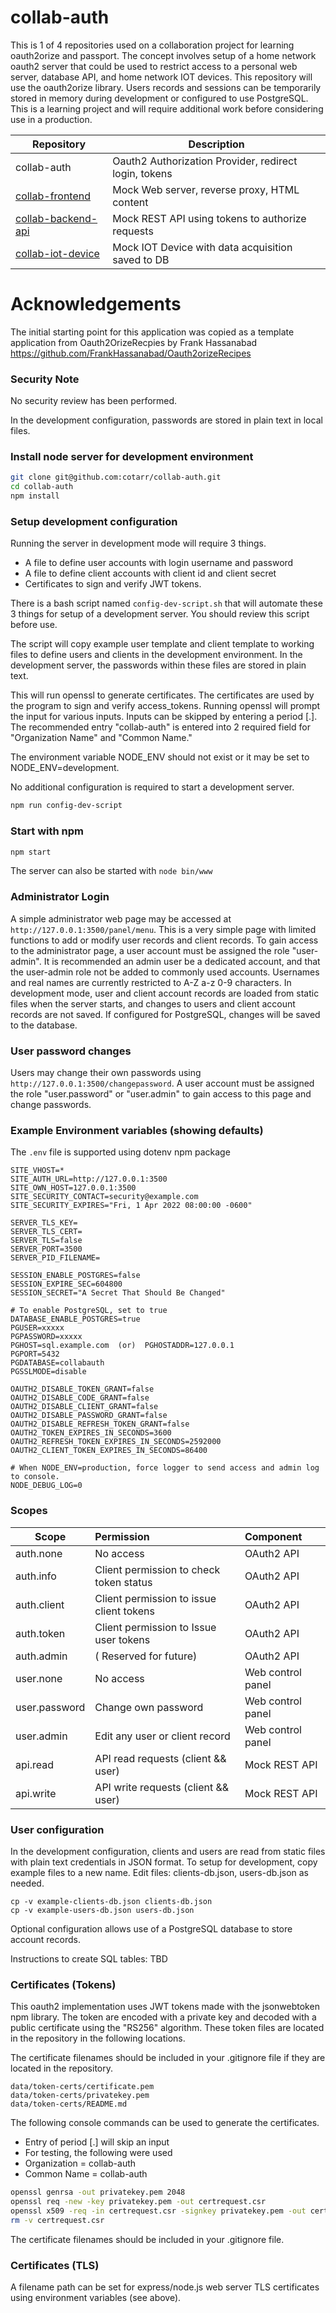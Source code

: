 # collab-auth

This is 1 of 4 repositories used on a collaboration project for learning oauth2orize and passport.
The concept involves setup of a home network oauth2 server that could be used to restrict
access to a personal web server, database API, and home network IOT devices.
This repository will use the oauth2orize library. Users records and sessions can be
temporarily stored in memory during development or configured to use PostgreSQL.
This is a learning project and will require additional work before considering use in a production.


|                        Repository                                  |                   Description                         |
| ------------------------------------------------------------------ | ----------------------------------------------------- |
| collab-auth                                                        | Oauth2 Authorization Provider, redirect login, tokens |
| [collab-frontend](https://github.com/cotarr/collab-frontend)       | Mock Web server, reverse proxy, HTML content          |
| [collab-backend-api](https://github.com/cotarr/collab-backend-api) | Mock REST API using tokens to authorize requests      |
| [collab-iot-device](https://github.com/cotarr/collab-iot-device)   | Mock IOT Device with data acquisition saved to DB     |

# Acknowledgements

The initial starting point for this application was copied
as a template application from Oauth2OrizeRecpies by Frank Hassanabad
https://github.com/FrankHassanabad/Oauth2orizeRecipes

### Security Note

No security review has been performed.

In the development configuration, passwords are stored in plain text in local files.

### Install node server for development environment

```bash
git clone git@github.com:cotarr/collab-auth.git
cd collab-auth
npm install
```

### Setup development configuration

Running the server in development mode will require 3 things.

- A file to define user accounts with login username and password
- A file to define client accounts with client id and client secret
- Certificates to sign and verify JWT tokens.

There is a bash script named `config-dev-script.sh` that
will automate these 3 things for setup of a development server.
You should review this script before use.

The script will copy example user template and client template
to working files to define users and clients in the development environment.
In the development server, the passwords within these files are stored in plain text.

This will run openssl to generate certificates.
The certificates are used by the program to sign and verify access_tokens.
Running openssl will prompt the input for various inputs.
Inputs can be skipped by entering a period [.].
The recommended entry "collab-auth" is entered into 2 required field for
"Organization Name" and "Common Name."

The environment variable NODE_ENV should not exist or it may
be set to NODE_ENV=development.

No additional configuration is required to start a development server.

```bash
npm run config-dev-script
```

### Start with npm

```bash
npm start
```

The server can also be started with `node bin/www`

### Administrator Login

A simple administrator web page may be accessed at `http://127.0.0.1:3500/panel/menu`.
This is a very simple page with limited functions to add or modify user records and client records.
To gain access to the administrator page, a user account must be assigned the role "user-admin".
It is recommended an admin user be a dedicated account, and that the user-admin role not be
added to commonly used accounts. Usernames and real names are currently restricted to
A-Z a-z 0-9 characters. In development mode, user and client account records are loaded from
static files when the server starts, and changes to users and client account records are not saved.
If configured for PostgreSQL, changes will be saved to the database.

### User password changes

Users may change their own passwords using `http://127.0.0.1:3500/changepassword`.
A user account must be assigned the role "user.password" or "user.admin" to gain access
to this page and change passwords.

### Example Environment variables (showing defaults)

The `.env` file is supported using dotenv npm package

```
SITE_VHOST=*
SITE_AUTH_URL=http://127.0.0.1:3500
SITE_OWN_HOST=127.0.0.1:3500
SITE_SECURITY_CONTACT=security@example.com
SITE_SECURITY_EXPIRES="Fri, 1 Apr 2022 08:00:00 -0600"

SERVER_TLS_KEY=
SERVER_TLS_CERT=
SERVER_TLS=false
SERVER_PORT=3500
SERVER_PID_FILENAME=

SESSION_ENABLE_POSTGRES=false
SESSION_EXPIRE_SEC=604800
SESSION_SECRET="A Secret That Should Be Changed"

# To enable PostgreSQL, set to true
DATABASE_ENABLE_POSTGRES=true
PGUSER=xxxxx
PGPASSWORD=xxxxx
PGHOST=sql.example.com  (or)  PGHOSTADDR=127.0.0.1
PGPORT=5432
PGDATABASE=collabauth
PGSSLMODE=disable

OAUTH2_DISABLE_TOKEN_GRANT=false
OAUTH2_DISABLE_CODE_GRANT=false
OAUTH2_DISABLE_CLIENT_GRANT=false
OAUTH2_DISABLE_PASSWORD_GRANT=false
OAUTH2_DISABLE_REFRESH_TOKEN_GRANT=false
OAUTH2_TOKEN_EXPIRES_IN_SECONDS=3600
OAUTH2_REFRESH_TOKEN_EXPIRES_IN_SECONDS=2592000
OAUTH2_CLIENT_TOKEN_EXPIRES_IN_SECONDS=86400

# When NODE_ENV=production, force logger to send access and admin log to console.
NODE_DEBUG_LOG=0
```

### Scopes

| Scope         | Permission                               | Component  |
| ------------- | :--------------------------------------- | :--------- |
| auth.none     | No access                                | OAuth2 API |
| auth.info     | Client permission to check token status  | OAuth2 API |
| auth.client   | Client permission to issue client tokens | OAuth2 API |
| auth.token    | Client permission to Issue user tokens   | OAuth2 API |
| auth.admin    | ( Reserved for future)                   | OAuth2 API |
| user.none     | No access                                | Web control panel |
| user.password | Change own password                      | Web control panel |
| user.admin    | Edit any user or client record           | Web control panel |
| api.read      | API read requests (client && user)       | Mock REST API |
| api.write     | API write requests (client && user)      | Mock REST API |

### User configuration

In the development configuration, clients and users are read from static
files with plain text credentials in JSON format.
To setup for development, copy example files to a new name.
Edit files: clients-db.json, users-db.json as needed.

```
cp -v example-clients-db.json clients-db.json
cp -v example-users-db.json users-db.json
```

Optional configuration allows use of a PostgreSQL database to store account records.

Instructions to create SQL tables: TBD

### Certificates (Tokens)

This oauth2 implementation uses JWT tokens made with the jsonwebtoken npm library.
The token are encoded with a private key and decoded with a public certificate
using the "RS256" algorithm. These token files are located in the repository in the
following locations.

The certificate filenames should be included in your .gitignore file if they are located
in the repository.

```
data/token-certs/certificate.pem
data/token-certs/privatekey.pem
data/token-certs/README.md
```

The following console commands can be used to generate the certificates.

* Entry of period [.] will skip an input
* For testing, the following were used
 * Organization = collab-auth
 * Common Name = collab-auth

```bash
openssl genrsa -out privatekey.pem 2048
openssl req -new -key privatekey.pem -out certrequest.csr
openssl x509 -req -in certrequest.csr -signkey privatekey.pem -out certificate.pem
rm -v certrequest.csr
```

The certificate filenames should be included in your .gitignore file.

### Certificates (TLS)

A filename path can be set for express/node.js web server TLS certificates using
environment variables (see above).
